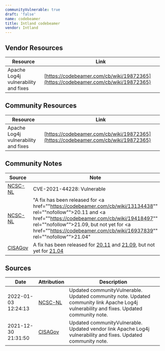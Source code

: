 ```yaml
---
communityVulnerable: true
draft: 'false'
name: codebeamer
title: Intland codebeamer
vendor: Intland
---
```


## Vendor Resources
| Resource | Link |
| --- | --- |
| Apache Log4j vulnerability and fixes | [https://codebeamer.com/cb/wiki/19872365](https://codebeamer.com/cb/wiki/19872365) |

## Community Resources
| Resource | Link |
| --- | --- |
| Apache Log4j vulnerability and fixes | [https://codebeamer.com/cb/wiki/19872365](https://codebeamer.com/cb/wiki/19872365) |

## Community Notes
| Source | Note |
| --- | --- |
| [NCSC-NL](https://github.com/NCSC-NL/log4shell/blob/main/software/README.md) | CVE-2021-44228: Vulnerable </ul> |
| [NCSC-NL](https://github.com/NCSC-NL/log4shell/blob/main/software/README.md) | "A fix has been released for <a href=""https://codebeamer.com/cb/wiki/13134438"" rel=""nofollow"">20.11</a> and <a href=""https://codebeamer.com/cb/wiki/19418497"" rel=""nofollow"">21.09</a>, but not yet for <a href=""https://codebeamer.com/cb/wiki/16937839"" rel=""nofollow"">21.04</a>" |
| [CISAGov](https://raw.githubusercontent.com/cisagov/log4j-affected-db/develop/README.md) | A fix has been released for [20.11](https://codebeamer.com/cb/wiki/13134438) and [21.09](https://codebeamer.com/cb/wiki/19418497), but not yet for [21.04](https://codebeamer.com/cb/wiki/16937839) |

## Sources
| Date | Attribution | Description |
| --- | --- | --- |
| 2022-01-03 12:24:13 | [NCSC-NL](https://github.com/NCSC-NL/log4shell/blob/main/software/README.md) | Updated communityVulnerable. Updated community note. Updated community link Apache Log4j vulnerability and fixes. Updated community note.  |
| 2021-12-30 21:31:50 | [CISAGov](https://raw.githubusercontent.com/cisagov/log4j-affected-db/develop/README.md) | Updated communityVulnerable. Updated vendor link Apache Log4j vulnerability and fixes. Updated community note.  |

